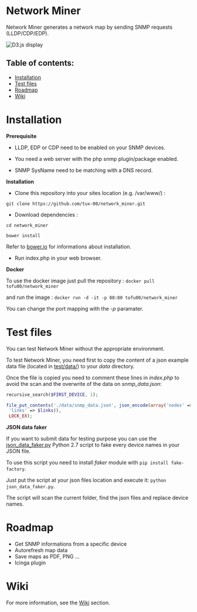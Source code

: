 # Network Miner
Network Miner generates a network map by sending SNMP requests (LLDP/CDP/EDP).

![D3.js display](http://i.imgur.com/RkQj2EF.png)

## Table of contents:
- [Installation](#installation)
- [Test files](#test-files)
- [Roadmap](#roadmap)
- [Wiki](#wiki)

# Installation

**Prerequisite**

* LLDP, EDP or CDP need to be enabled on your SNMP devices.

* You need a web server with the php snmp plugin/package enabled.

* SNMP SysName need to be matching with a DNS record.

**Installation**

* Clone this repository into your sites location (e.g. /var/www/) :

`git clone https://github.com/tux-00/network_miner.git`

* Download dependencies :

`cd network_miner`

`bower install`

Refer to [bower.io](http://bower.io/) for informations about installation.

* Run index.php in your web browser.

**Docker**

To use the docker image just pull the repository :
```docker pull tofu00/network_miner```

and run the image :
```docker run -d -it -p 80:80 tofu00/network_miner```

You can change the port mapping with the *-p* paramater.

# Test files
You can test Network Miner without the appropriate environment.

To test Network Miner, you need first to copy the content of a json example data file (located in [test/data/](test/data/)) to your *data* directory.

Once the file is copied you need to comment these lines in *index.php* to avoid the scan and the overwrite of the data on *snmp_data.json*:
```php
recursive_search($FIRST_DEVICE, 1);

file_put_contents('./data/snmp_data.json', json_encode(array('nodes' => $nodes,
 'links' => $links)),
 LOCK_EX);
```

**JSON data faker**

If you want to submit data for testing purpose you can use the [json_data_faker.py](test/data/json_data_faker.py) Python 2.7 script to fake every device names in your JSON file.

To use this script you need to install *faker* module with `pip install fake-factory`.

Just put the script at your json files location and execute it: `python json_data_faker.py`.

The script will scan the current folder, find the json files and replace device names.

# Roadmap
* Get SNMP informations from a specific device
* Autorefresh map data
* Save maps as PDF, PNG ...
* Icinga plugin

# Wiki
For more information, see the [Wiki](https://github.com/tux-00/network_miner/wiki) section.
